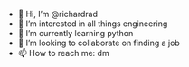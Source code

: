 - 👋 Hi, I’m @richardrad
- 👀 I’m interested in all things engineering
- 🌱 I’m currently learning python
- 💞️ I’m looking to collaborate on finding a job
- 📫 How to reach me: dm

